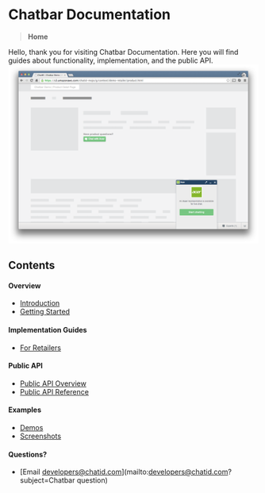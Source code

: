 Chatbar Documentation
=====================

> **Home**

Hello, thank you for visiting Chatbar Documentation. Here you will find guides about
functionality, implementation, and the public API.
![](assets/screens/screen02.png "Chatbar")

Contents
--------

#### Overview

* [Introduction](introduction.md)
* [Getting Started](getting-started.md)

#### Implementation Guides

* [For Retailers](retailer-implementation.md)

#### Public API

* [Public API Overview](public-api-overview.md)
* [Public API Reference](public-api-reference.md)

#### Examples

* [Demos](demos.md)
* [Screenshots](screenshots.md)

#### Questions?

* [Email developers@chatid.com](mailto:developers@chatid.com?subject=Chatbar question)
